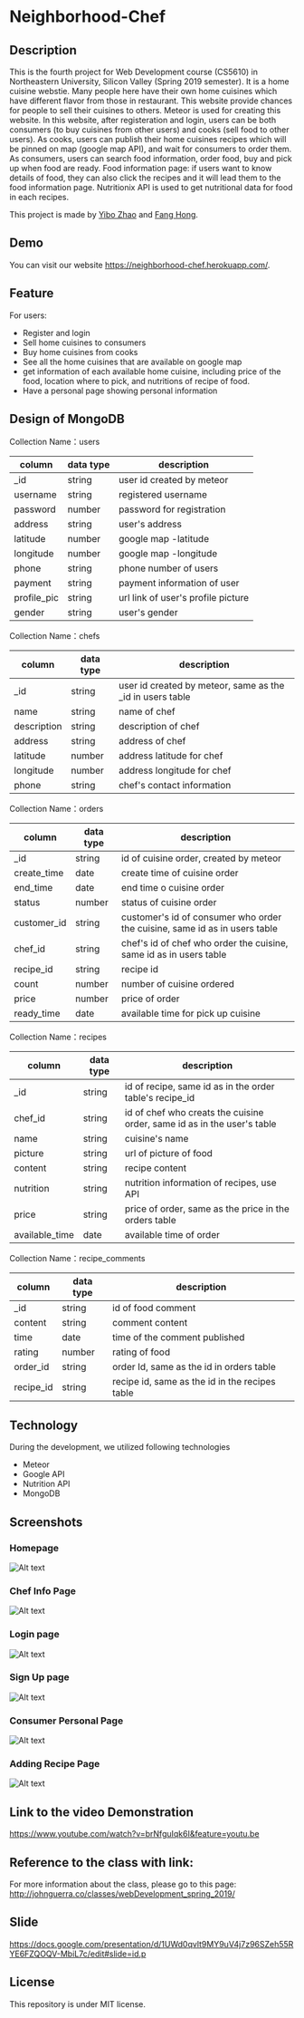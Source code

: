 # Neighborhood-Chef
## Description
This is the fourth project for Web Development course (CS5610) in Northeastern University, Silicon Valley (Spring 2019 semester). It is a home cuisine webstie. Many people here have their own home cuisines which have different flavor from those in restaurant. This website provide chances for people to sell their cuisines to others. Meteor is used for creating this website. In this website, after registeration and login, users can be both consumers (to buy cuisines from other users) and cooks (sell food to other users). As cooks, users can publish their home cuisines recipes which will be pinned on map (google map API), and wait for consumers to order them. As consumers, users can search food information, order food, buy and pick up when food are ready. Food information page: if users want to know details of food, they can also click the recipes and it will lead them to the food information page. Nutritionix API is used to get nutritional data for food in each recipes.

This project is made by [Yibo Zhao](http://18.144.2.153:8080/) and [Fang Hong](https://sososummer88.github.io/).

## Demo
You can visit our website https://neighborhood-chef.herokuapp.com/.

## Feature
For users:
   * Register and login
   * Sell home cuisines to consumers
   * Buy home cuisines from cooks
   * See all the home cuisines that are available on google map
   * get information of each available home cuisine, including price of the food, location where to pick, and nutritions of    recipe of food.
   * Have a personal page showing personal information

## Design of MongoDB
Collection Name：users  


| column | data type| description |
|-------|-----|------|
| _id | string | user id created by meteor |
| username | string | registered username |
| password | number | password for registration |
| address | string | user's address |
| latitude | number | google map -latitude |
| longitude | number | google map -longitude |
| phone | string | phone number of users |
| payment | string | payment information of user |
| profile_pic | string | url link of user's profile picture |
| gender | string | user's gender |

Collection Name：chefs  


| column | data type | description |
|-------|-----|------|
| _id | string | user id created by meteor, same as the _id in users table |
| name | string | name of chef |
| description | string | description of chef |
| address | string | address of chef |
| latitude | number | address latitude for chef |
| longitude | number | address longitude for chef |
| phone | string | chef's contact information |

Collection Name：orders  


| column | data type | description |
|-------|-----|------|
| _id | string | id of cuisine order, created by meteor |
| create_time | date | create time of cuisine order |
| end_time | date | end time o cuisine order |
| status | number | status of cuisine order |
| customer_id | string | customer's id of consumer who order the cuisine, same id as in users table |
| chef_id | string | chef's id of chef who order the cuisine, same id as in users table |
| recipe_id | string | recipe id |
| count | number | number of cuisine ordered |
| price | number | price of order |
| ready_time | date | available time for pick up cuisine |


Collection Name：recipes  


| column | data type | description |
|-------|-----|------|
| _id | string | id of recipe, same id as in the order table's recipe_id |
| chef_id | string | id of chef who creats the cuisine order, same id as in the user's table |
| name | string | cuisine's name |
| picture | string | url of picture of food |
| content | string | recipe content |
| nutrition | string | nutrition information of recipes, use API |
| price | string | price of order, same as the price in the orders table |
| available_time | date | available time of order |


Collection Name：recipe_comments


| column | data type | description |
|-------|-----|------|
| _id | string | id of food comment |
| content | string | comment content |
| time | date | time of the comment published |
| rating | number | rating of food |
| order_id | string | order Id, same as the id in orders table |
| recipe_id | string | recipe id, same as the id in the recipes table |

## Technology
During the development, we utilized following technologies
  * Meteor
  * Google API
  * Nutrition API
  * MongoDB
  
## Screenshots

### Homepage
![Alt text](./homepage.png?raw=true "HomePage")

### Chef Info Page
![Alt text](./chefInfo.png?raw=true "Chef Info")

### Login page
![Alt text](./login.png?raw=true "Log In")

### Sign Up page
![Alt text](./signup.png?raw=true "Sign up")

### Consumer Personal Page
![Alt text](./mypage.png?raw=true "My Page")

### Adding Recipe Page
![Alt text](./recipe.png?raw=true "Recipe")



## Link to the video Demonstration
https://www.youtube.com/watch?v=brNfguIqk6I&feature=youtu.be

## Reference to the class with link:
For more information about the class, please go to this page:
http://johnguerra.co/classes/webDevelopment_spring_2019/

## Slide
https://docs.google.com/presentation/d/1UWd0qvlt9MY9uV4j7z96SZeh55RYE6FZQOQV-MbiL7c/edit#slide=id.p

## License
This repository is under MIT license.
